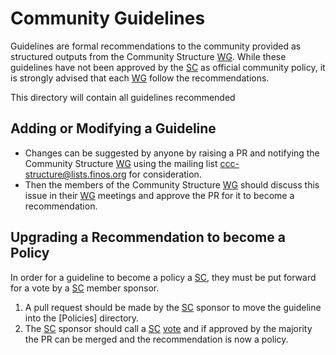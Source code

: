 # Community Guidelines

Guidelines are formal recommendations to the community provided as structured outputs from the Community Structure [WG]. While these guidelines have not been approved by the [SC] as official community policy, it is strongly advised that each [WG] follow the recommendations.

This directory will contain all guidelines recommended 

## Adding or Modifying a Guideline

* Changes can be suggested by anyone by raising a PR and notifying the Community Structure [WG] using the mailing list <ccc-structure@lists.finos.org> for consideration.
* Then the members of the Community Structure [WG] should discuss this issue in their [WG] meetings and approve the PR for it to become a recommendation.

## Upgrading a Recommendation to become a Policy

In order for a guideline to become a policy a [SC], they must be put forward for a vote by a [SC] member sponsor.

1. A pull request should be made by the [SC] sponsor to move the guideline into the [Policies] directory.
2. The [SC] sponsor should call a [SC] [vote] and if approved by the majority the PR can be merged and the recommendation is now a policy.

[vote]: <../steering/charter.md#voting>
[SC]: <../../community-groups.md#steering-committee>
[WG]: <../../community-groups.md#working-groups>